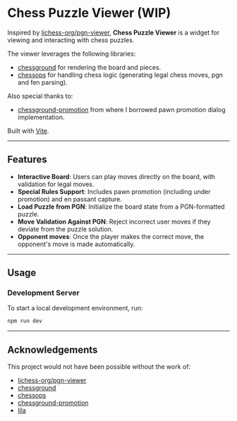 # Chess Puzzle Viewer (WIP)

Inspired by [lichess-org/pgn-viewer](https://github.com/lichess-org/pgn-viewer/), **Chess Puzzle Viewer** is a widget for viewing and interacting with chess puzzles.

The viewer leverages the following libraries:

- [chessground](https://github.com/lichess-org/chessground) for rendering the board and pieces.
- [chessops](https://github.com/niklasf/chessops) for handling chess logic (generating legal chess moves, pgn and fen parsing).

Also special thanks to:

- [chessground-promotion](https://github.com/hi-ogawa/chessground-promotion) from where I borrowed pawn promotion dialog implementation.

Built with [Vite](https://vite.dev/).

---

## Features

- **Interactive Board**: Users can play moves directly on the board, with validation for legal moves.
- **Special Rules Support**: Includes pawn promotion (including under promotion) and en passant capture.
- **Load Puzzle from PGN**: Initialize the board state from a PGN-formatted puzzle.
- **Move Validation Against PGN**: Reject incorrect user moves if they deviate from the puzzle solution.
- **Opponent moves**: Once the player makes the correct move, the opponent's move is made automatically.

---

## Usage

### Development Server

To start a local development environment, run:

```bash
npm run dev
```

---

## Acknowledgements

This project would not have been possible without the work of:

- [lichess-org/pgn-viewer](https://github.com/lichess-org/pgn-viewer)
- [chessground](https://github.com/lichess-org/chessground)
- [chessops](https://github.com/niklasf/chessops)
- [chessground-promotion](https://github.com/hi-ogawa/chessground-promotion)
- [lila](https://github.com/lichess-org/lila)
